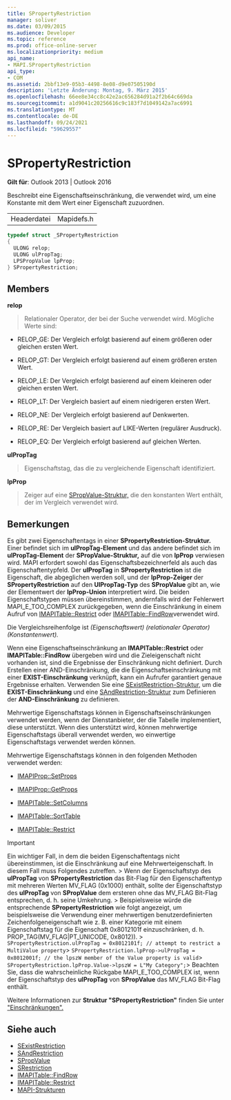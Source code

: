 ```yaml
---
title: SPropertyRestriction
manager: soliver
ms.date: 03/09/2015
ms.audience: Developer
ms.topic: reference
ms.prod: office-online-server
ms.localizationpriority: medium
api_name:
- MAPI.SPropertyRestriction
api_type:
- COM
ms.assetid: 2bbf13e9-05b3-4498-8e08-d9e07505190d
description: 'Letzte Änderung: Montag, 9. März 2015'
ms.openlocfilehash: 66ee8e34cc8c42e2ac656284d91a2f2b64c669da
ms.sourcegitcommit: a1d9041c20256616c9c183f7d1049142a7ac6991
ms.translationtype: MT
ms.contentlocale: de-DE
ms.lasthandoff: 09/24/2021
ms.locfileid: "59629557"
---
```

# <a name="spropertyrestriction"></a>SPropertyRestriction

**Gilt für**: Outlook 2013 | Outlook 2016 
  
Beschreibt eine Eigenschaftseinschränkung, die verwendet wird, um eine Konstante mit dem Wert einer Eigenschaft zuzuordnen.
  
|||
|:-----|:-----|
|Headerdatei  <br/> |Mapidefs.h  <br/> |
   
```cpp
typedef struct _SPropertyRestriction
{
  ULONG relop;
  ULONG ulPropTag;
  LPSPropValue lpProp;
} SPropertyRestriction;

```

## <a name="members"></a>Members

**relop**
  
> Relationaler Operator, der bei der Suche verwendet wird. Mögliche Werte sind:
    
  - RELOP_GE: Der Vergleich erfolgt basierend auf einem größeren oder gleichen ersten Wert.
        
  - RELOP_GT: Der Vergleich erfolgt basierend auf einem größeren ersten Wert.
        
  - RELOP_LE: Der Vergleich erfolgt basierend auf einem kleineren oder gleichen ersten Wert.
        
  - RELOP_LT: Der Vergleich basiert auf einem niedrigeren ersten Wert.
        
  - RELOP_NE: Der Vergleich erfolgt basierend auf Denkwerten.
        
  - RELOP_RE: Der Vergleich basiert auf LIKE-Werten (regulärer Ausdruck).
        
  - RELOP_EQ: Der Vergleich erfolgt basierend auf gleichen Werten.
    
**ulPropTag**
  
> Eigenschaftstag, das die zu vergleichende Eigenschaft identifiziert. 
    
**lpProp**
  
> Zeiger auf eine [SPropValue-Struktur,](spropvalue.md) die den konstanten Wert enthält, der im Vergleich verwendet wird. 
    
## <a name="remarks"></a>Bemerkungen

Es gibt zwei Eigenschaftentags in einer **SPropertyRestriction-Struktur.** Einer befindet sich im **ulPropTag-Element** und das andere befindet sich im **ulPropTag-Element** der **SPropValue-Struktur,** auf die von **lpProp** verwiesen wird. MAPI erfordert sowohl das Eigenschaftsbezeichnerfeld als auch das Eigenschaftentypfeld. Der **ulPropTag** in **SPropertyRestriction** ist die Eigenschaft, die abgeglichen werden soll, und der **lpProp-Zeiger** der **SPropertyRestriction** auf den **UlPropTag-Typ** des **SPropValue** gibt an, wie der Elementwert der **lpProp-Union** interpretiert wird. Die beiden Eigenschaftstypen müssen übereinstimmen, andernfalls wird der Fehlerwert MAPI_E_TOO_COMPLEX zurückgegeben, wenn die Einschränkung in einem Aufruf von [IMAPITable::Restrict](imapitable-restrict.md) oder [IMAPITable::FindRow](imapitable-findrow.md)verwendet wird. 
  
Die Vergleichsreihenfolge ist _(Eigenschaftswert) (relationaler Operator) (Konstantenwert)._
  
Wenn eine Eigenschaftseinschränkung an **IMAPITable::Restrict** oder **IMAPITable::FindRow** übergeben wird und die Zieleigenschaft nicht vorhanden ist, sind die Ergebnisse der Einschränkung nicht definiert. Durch Erstellen  einer AND-Einschränkung, die die Eigenschaftseinschränkung mit einer **EXIST-Einschränkung** verknüpft, kann ein Aufrufer garantiert genaue Ergebnisse erhalten. Verwenden Sie eine [SExistRestriction-Struktur,](sexistrestriction.md) um die **EXIST-Einschränkung** und eine [SAndRestriction-Struktur](sandrestriction.md) zum Definieren der **AND-Einschränkung** zu definieren. 
  
Mehrwertige Eigenschaftstags können in Eigenschaftseinschränkungen verwendet werden, wenn der Dienstanbieter, der die Tabelle implementiert, diese unterstützt. Wenn dies unterstützt wird, können mehrwertige Eigenschaftstags überall verwendet werden, wo einwertige Eigenschaftstags verwendet werden können. 
  
Mehrwertige Eigenschaftstags können in den folgenden Methoden verwendet werden:
  
- [IMAPIProp::SetProps](imapiprop-setprops.md)
    
- [IMAPIProp::GetProps](imapiprop-getprops.md)
    
- [IMAPITable::SetColumns](imapitable-setcolumns.md)
    
- [IMAPITable::SortTable](imapitable-sorttable.md)
    
- [IMAPITable::Restrict](imapitable-restrict.md)
    
> [!IMPORTANT]
> Ein wichtiger Fall, in dem die beiden Eigenschaftentags nicht übereinstimmen, ist die Einschränkung auf eine Mehrwerteigenschaft. In diesem Fall muss Folgendes zutreffen. > Wenn der Eigenschaftstyp des **ulPropTag** von **SPropertyRestriction** das Bit-Flag für den Eigenschaftentyp mit mehreren Werten MV_FLAG (0x1000) enthält, sollte der Eigenschaftstyp des **ulPropTag** von **SPropValue** dem ersteren ohne das MV_FLAG Bit-Flag entsprechen, d. h. seine Umkehrung. > Beispielsweise würde die entsprechende **SPropertyRestriction** wie folgt angezeigt, um beispielsweise die Verwendung einer mehrwertigen benutzerdefinierten Zeichenfolgeneigenschaft wie z. B. einer Kategorie mit einem Eigenschaftstag für die Eigenschaft 0x8012101f einzuschränken, d. h. PROP_TAG(MV_FLAG|PT_UNICODE, 0x8012)). >  `SPropertyRestriction.ulPropTag = 0x8012101f; // attempt to restrict a MultiValue property`>  `SPropertyRestriction.lpProp->ulPropTag = 0x8012001f; // the lpszW member of the Value property is valid`>  `SPropertyRestriction.lpProp.Value->lpszW = L"My Category";`> Beachten Sie, dass die wahrscheinliche Rückgabe MAPI_E_TOO_COMPLEX ist, wenn der Eigenschaftstyp des **ulPropTag** von **SPropValue** das MV_FLAG Bit-Flag enthält. 
  
Weitere Informationen zur **Struktur "SPropertyRestriction"** finden Sie unter ["Einschränkungen".](about-restrictions.md) 
  
## <a name="see-also"></a>Siehe auch

- [SExistRestriction](sexistrestriction.md)
- [SAndRestriction](sandrestriction.md)
- [SPropValue](spropvalue.md)
- [SRestriction](srestriction.md)
- [IMAPITable::FindRow](imapitable-findrow.md)
- [IMAPITable::Restrict](imapitable-restrict.md)
- [MAPI-Strukturen](mapi-structures.md)


